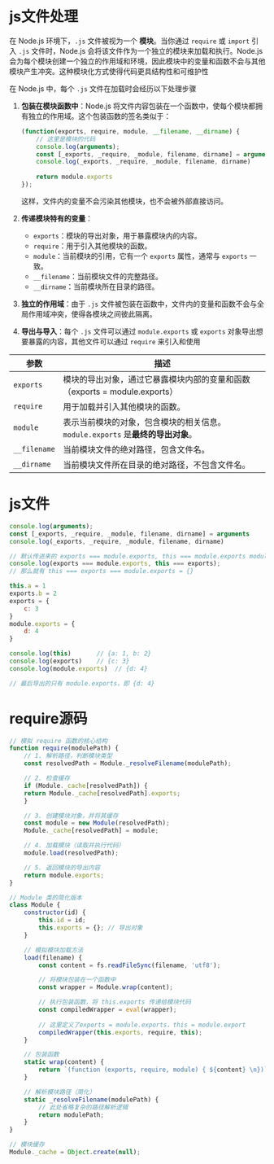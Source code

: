 # js文件处理

在 Node.js 环境下，`.js` 文件被视为一个 **模块**。当你通过 `require` 或 `import` 引入 `.js` 文件时，Node.js 会将该文件作为一个独立的模块来加载和执行。Node.js 会为每个模块创建一个独立的作用域和环境，因此模块中的变量和函数不会与其他模块产生冲突。这种模块化方式使得代码更具结构性和可维护性

在 Node.js 中，每个 `.js` 文件在加载时会经历以下处理步骤

1. **包装在模块函数中**：Node.js 将文件内容包装在一个函数中，使每个模块都拥有独立的作用域。这个包装函数的签名类似于：

   ```javascript
   (function(exports, require, module, __filename, __dirname) {
       // 这里是模块的代码
       console.log(arguments);
       const [_exports, _require, _module, filename, dirname] = arguments
       console.log(_exports, _require, _module, filename, dirname)
       
       return module.exports
   });
   ```

   这样，文件内的变量不会污染其他模块，也不会被外部直接访问。

2. **传递模块特有的变量**：

   - `exports`：模块的导出对象，用于暴露模块内的内容。
   - `require`：用于引入其他模块的函数。
   - `module`：当前模块的引用，它有一个 `exports` 属性，通常与 `exports` 一致。
   - `__filename`：当前模块文件的完整路径。
   - `__dirname`：当前模块所在目录的路径。

3. **独立的作用域**：由于 `.js` 文件被包装在函数中，文件内的变量和函数不会与全局作用域冲突，使得各模块之间彼此隔离。

4. **导出与导入**：每个 `.js` 文件可以通过 `module.exports` 或 `exports` 对象导出想要暴露的内容，其他文件可以通过 `require` 来引入和使用

| 参数         | 描述                                                         |
| ------------ | ------------------------------------------------------------ |
| `exports`    | 模块的导出对象，通过它暴露模块内部的变量和函数（exports = module.exports） |
| `require`    | 用于加载并引入其他模块的函数。                               |
| `module`     | 表示当前模块的对象，包含模块的相关信息。`module.exports` 是**最终的导出对象**。 |
| `__filename` | 当前模块文件的绝对路径，包含文件名。                         |
| `__dirname`  | 当前模块文件所在目录的绝对路径，不包含文件名。               |



# js文件

```javascript
console.log(arguments);
const [_exports, _require, _module, filename, dirname] = arguments
console.log(_exports, _require, _module, filename, dirname)

// 默认传进来的 exports === module.exports, this === module.exports module.exports = {}
console.log(exports === module.exports, this === exports);
// 那么就有 this === exports === module.exports = {}
```

```javascript
this.a = 1
exports.b = 2
exports = {
    c: 3
}
module.exports = {
    d: 4
}

console.log(this)       // {a: 1, b: 2}
console.log(exports)    // {c: 3}
console.log(module.exports)  // {d: 4}

// 最后导出的只有 module.exports，即 {d: 4}
```



# require源码

```javascript
// 模拟 require 函数的核心结构
function require(modulePath) {
    // 1. 解析路径，判断模块类型
    const resolvedPath = Module._resolveFilename(modulePath);

    // 2. 检查缓存
    if (Module._cache[resolvedPath]) {
    return Module._cache[resolvedPath].exports;
    }

    // 3. 创建模块对象，并将其缓存
    const module = new Module(resolvedPath);
    Module._cache[resolvedPath] = module;

    // 4. 加载模块（读取并执行代码）
    module.load(resolvedPath);

    // 5. 返回模块的导出内容
    return module.exports;
}

// Module 类的简化版本
class Module {
    constructor(id) {
        this.id = id;
        this.exports = {}; // 导出对象
    }

    // 模拟模块加载方法
    load(filename) {
        const content = fs.readFileSync(filename, 'utf8');

        // 将模块包装在一个函数中
        const wrapper = Module.wrap(content);

        // 执行包装函数，将 this.exports 传递给模块代码
        const compiledWrapper = eval(wrapper);
        
        // 这里定义了exports = module.exports，this = module.export
        compiledWrapper(this.exports, require, this);
    }

    // 包装函数
    static wrap(content) {
    	return `(function (exports, require, module) { ${content} \n})`;
    }

    // 解析模块路径（简化）
    static _resolveFilename(modulePath) {
        // 此处省略复杂的路径解析逻辑
        return modulePath;
    }
}

// 模块缓存
Module._cache = Object.create(null);
```

